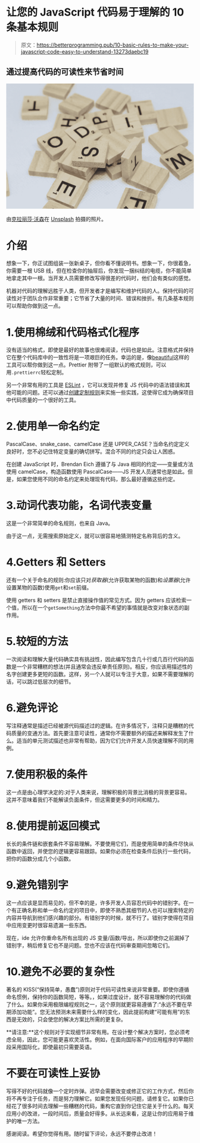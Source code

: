 # 让您的 JavaScript 代码易于理解的 10 条基本规则

> 原文：<https://betterprogramming.pub/10-basic-rules-to-make-your-javascript-code-easy-to-understand-13273daebc19>

## 通过提高代码的可读性来节省时间

![](img/6aa2014e55e812e277e66033274fb851.png)

由[克拉丽莎·沃森](https://unsplash.com/@clarephotolover?utm_source=unsplash&utm_medium=referral&utm_content=creditCopyText)在 [Unsplash](https://unsplash.com/s/photos/pieces?utm_source=unsplash&utm_medium=referral&utm_content=creditCopyText) 拍摄的照片。

# 介绍

想象一下，你正试图组装一张新桌子，但你看不懂说明书。想象一下，你很着急，你需要一根 USB 线，但在检查你的抽屉后，你发现一捆纠结的电缆，你不能简单地拿走其中一根。当开发人员需要修改写得很差的代码时，他们会有类似的感觉。

机器对代码的理解远胜于人类，但开发者才是编写和维护代码的人。保持代码的可读性对于团队合作非常重要；它节省了大量的时间、错误和挫折。有几条基本规则可以帮助你做到这一点。

# 1.使用棉绒和代码格式化程序

没有适当的格式，即使是最好的故事也很难阅读，代码也是如此。注意格式并保持它在整个代码库中的一致性将是一项艰巨的任务。幸运的是，像[beautiful](https://prettier.io/)这样的工具可以帮你做到这一点。Prettier 附带了一组默认的格式规则，可以用`.prettierrc`轻松定制。

另一个非常有用的工具是 [ESLint](https://eslint.org/) ，它可以发现并修复 JS 代码中的语法错误和其他可能的问题。还可以通过[创建定制规则](https://eslint.org/docs/developer-guide/working-with-rules)来实施一些实践，这使得它成为确保项目中代码质量的一个很好的工具。

# 2.使用单一命名约定

PascalCase、snake_case、camelCase 还是 UPPER_CASE？当命名约定定义良好时，您不必记住特定变量的确切拼写。混合不同的约定只会让人困惑。

在创建 JavaScript 时，Brendan Eich 遵循了与 Java 相同的约定——变量或方法使用 camelCase，构造函数使用 PascalCase——JS 开发人员通常也是如此。但是，如果您使用不同的命名约定来处理现有代码，那么最好遵循这些约定。

# 3.动词代表功能，名词代表变量

这是一个非常简单的命名规则，也来自 Java。

由于这一点，无需搜索原始定义，就可以很容易地猜测特定名称背后的含义。

# 4.Getters 和 Setters

还有一个关于命名的规则:你应该只对*获取器*(允许获取某物的函数)和*设置器*(允许设置某物的函数)使用`get`和`set`前缀。

使用 getters 和 setters 是禁止直接操作值的常见方式。因为 getters 应该检索一个值，所以在一个`getSomething`方法中你最不希望的事情就是改变对象状态的副作用。

# 5.较短的方法

一次阅读和理解大量代码确实具有挑战性，因此编写包含几十行或几百行代码的函数是一个非常糟糕的想法(并且通常会违反单责任原则)。相反，你应该用描述性的名字创建更多更短的函数。这样，另一个人就可以专注于大意，如果不需要理解的话，可以跳过低层次的细节。

# 6.避免评论

写注释通常是描述已经被源代码描述过的逻辑。在许多情况下，注释只是糟糕的代码质量的变通方法。首先要注意可读性，通常你不需要额外的描述来解释发生了什么。适当的单元测试描述也非常有帮助，因为它们允许开发人员快速理解不同的用例。

# 7.使用积极的条件

这一点是由心理学决定的:对于人类来说，理解积极的背景比消极的背景更容易。这并不意味着我们不能解读负面条件，但这需要更多的时间和精力。

# 8.使用提前返回模式

长长的条件链和嵌套条件不容易理解。不要使用它们，而是使用简单的条件尽快从函数中返回，并使您的逻辑更容易跟踪。如果你必须在检查条件后执行一些代码，把你的函数分成几个小函数。

# 9.避免错别字

这一点应该是显而易见的，但不幸的是，许多开发人员容忍代码中的错别字。在一个有正确名称和单一命名约定的项目中，即使不熟悉其细节的人也可以搜索特定的内容并导航到他们感兴趣的部分。有错别字的时候，就不行了。错别字使得在项目中应用变更时很容易遗漏一些东西。

现在，ide 允许你重命名所有出现的 JS 变量/函数/导出，所以即使你之前漏掉了错别字，稍后修复它也不是问题。您也不应该在代码审查期间忽略它们。

# 10.避免不必要的复杂性

著名的 KISS(“保持简单，愚蠢”)原则对于代码可读性来说非常重要。即使你遵循命名惯例，保持你的函数简短，等等。，如果过度设计，就不容易理解你的代码做了什么。如果你采用极限编程规则之一，这个原则就更容易遵循了:“永远不要在早期添加功能”。您无法预测未来需要什么样的变化，因此提前构建“可能有用”的东西是无效的，只会使您的解决方案比所需的更复杂。

**请注意:**这个规则对于实现细节非常有用。在设计整个解决方案时，您必须考虑全局，因此，您可能更喜欢灵活性。例如，在面向国际客户的应用程序的早期阶段采用国际化，即使最初只需要英语。

# 不要在可读性上妥协

写得不好的代码就像一个定时炸弹。迟早会需要改变或修正它的工作方式，然后你将不再专注于任务，而是努力理解它。如果您发现任何问题，请修复它。如果你已经花了很多时间去理解一些糟糕的代码，重构它直到你记住它是关于什么的。每天应用小的改进，一段时间后，质量会好得多。从长远来看，这是让你的应用易于维护的唯一方法。

感谢阅读。希望你觉得有用。随时留下评论，永远不要停止改进！